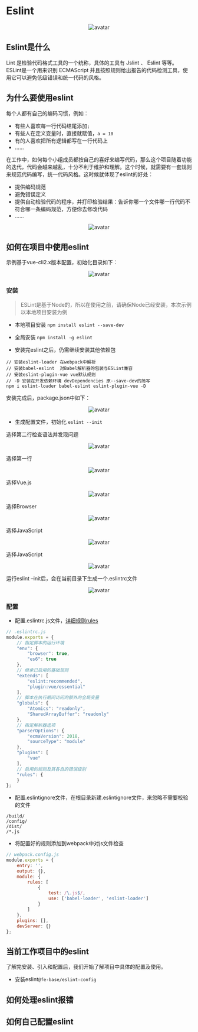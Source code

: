 # Eslint
<center>

![avatar](./img/Eslint.png)

</center>

## Eslint是什么
Lint 是检验代码格式工具的一个统称，具体的工具有 Jslint 、 Eslint 等等。ESLint是一个用来识别 ECMAScript 并且按照规则给出报告的代码检测工具，使用它可以避免低级错误和统一代码的风格。

## 为什么要使用eslint
每个人都有自己的编码习惯，例如：

- 有些人喜欢每一行代码结尾添加`;`<br>
- 有些人在定义变量时，直接就赋值，`a = 10`<br>
- 有的人喜欢把所有逻辑都写在一行代码上<br>
- ......

在工作中，如何每个小组成员都按自己的喜好来编写代码，那么这个项目随着功能的迭代，代码会越来越乱，十分不利于维护和理解。这个时候，就需要有一套规则来规范代码编写，统一代码风格。这时候就体现了eslint的好处：

- 提供编码规范<br>
- 避免错误定义<br>
- 提供自动检验代码的程序，并打印检验结果：告诉你哪一个文件哪一行代码不符合哪一条编码规范，方便你去修改代码<br>
- ......

<center>

![avatar](./img/0.jpg)

</center>

## 如何在项目中使用eslint
示例基于vue-cli2.x版本配置，初始化目录如下：

<center>

![avatar](./img/1.jpg)

</center>

### 安装
> ESLint是基于Node的，所以在使用之前，请确保Node已经安装，本次示例以本地项目安装为例
- 本地项目安装
`npm install eslint --save-dev`

- 全局安装
`npm install -g eslint `

- 安装完eslint之后，仍需继续安装其他依赖包
```
// 安装eslint-loader 在webpack中解析
// 安装babel-eslint  对Babel解析器的包装与ESLint兼容
// 安装eslint-plugin-vue vue默认规则
// -D 安装在开发依赖环境 devDependencies 原--save-dev的简写
npm i eslint-loader babel-eslint eslint-plugin-vue -D
```
安装完成后，package.json中如下：

<center>

![avatar](./img/2.jpg)

</center>

- 生成配置文件，初始化
`eslint --init`

选择第二行检查语法并发现问题

<center>

![avatar](./img/3.jpg)

</center>

选择第一行

<center>

![avatar](./img/4.jpg)

</center>

选择Vue.js

<center>

![avatar](./img/5.jpg)

</center>

选择Browser

<center>

![avatar](./img/6.jpg)

</center>

选择JavaScript

<center>

![avatar](./img/7.jpg)

</center>

选择JavaScript

<center>

![avatar](./img/7.jpg)

</center>

运行eslint –init后，会在当前目录下生成一个.eslintrc文件

<center>

![avatar](./img/8.jpg)

</center>

### 配置
- 配置.eslintrc.js文件，[详细规则rules](https://cn.eslint.org/docs/rules/)
```js
// .eslintrc.js
module.exports = {
    // 指定脚本的运行环境
    "env": {
        "browser": true,
        "es6": true
    },
    // 继承已启用的基础规则
    "extends": [
        "eslint:recommended",
        "plugin:vue/essential"
    ],
    // 脚本在执行期间访问的额外的全局变量
    "globals": {
        "Atomics": "readonly",
        "SharedArrayBuffer": "readonly"
    },
    // 指定解析器选项
    "parserOptions": {
        "ecmaVersion": 2018,
        "sourceType": "module"
    },
    "plugins": [
        "vue"
    ],
    // 启用的规则及其各自的错误级别
    "rules": {
    }
};
```

- 配置.eslintignore文件，在根目录新建.eslintignore文件，来忽略不需要校验的文件
```
/build/
/config/
/dist/
/*.js
```

- 将配置好的规则添加到webpack中对js文件检查
```js
// webpack.config.js
module.exports = {
    entry: '',
    output: {},
    module: {
        rules: [
            {
                test: /\.js$/,
                use: ['babel-loader', 'eslint-loader']
            }
        ]
    },
    plugins: [],
    devServer: {}
};
```

## 当前工作项目中的eslint
了解完安装、引入和配置后，我们开始了解项目中具体的配置及使用。

- 安装eslint`@fe-base/eslint-config`


## 如何处理eslint报错

## 如何自己配置eslint